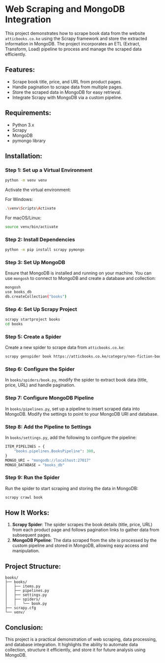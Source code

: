 # Web Scraping and MongoDB Integration

This project demonstrates how to scrape book data from the website `atticbooks.co.ke` using the Scrapy framework and store the extracted information in MongoDB. The project incorporates an ETL (Extract, Transform, Load) pipeline to process and manage the scraped data efficiently.

## Features:
- Scrape book title, price, and URL from product pages.
- Handle pagination to scrape data from multiple pages.
- Store the scraped data in MongoDB for easy retrieval.
- Integrate Scrapy with MongoDB via a custom pipeline.

## Requirements:
- Python 3.x
- Scrapy
- MongoDB
- pymongo library

## Installation:

### Step 1: Set up a Virtual Environment
```bash
python -m venv venv
```

Activate the virtual environment:

For Windows:
```bash
.\venv\Scripts\Activate
```

For macOS/Linux:
```bash
source venv/bin/activate
```

### Step 2: Install Dependencies
```bash
python -m pip install scrapy pymongo
```

### Step 3: Set Up MongoDB
Ensure that MongoDB is installed and running on your machine. You can use `mongosh` to connect to MongoDB and create a database and collection:
```bash
mongosh
use books_db
db.createCollection("books")
```

### Step 4: Set Up Scrapy Project
```bash
scrapy startproject books
cd books
```

### Step 5: Create a Spider
Create a new spider to scrape data from `atticbooks.co.ke`:
```bash
scrapy genspider book https://atticbooks.co.ke/category/non-fiction-books
```

### Step 6: Configure the Spider
In `books/spiders/book.py`, modify the spider to extract book data (title, price, URL) and handle pagination.

### Step 7: Configure MongoDB Pipeline
In `books/pipelines.py`, set up a pipeline to insert scraped data into MongoDB. Modify the settings to point to your MongoDB URI and database.

### Step 8: Add the Pipeline to Settings
In `books/settings.py`, add the following to configure the pipeline:

```python
ITEM_PIPELINES = {
    "books.pipelines.BooksPipeline": 300,
}
MONGO_URI = "mongodb://localhost:27017"
MONGO_DATABASE = "books_db"
```

### Step 9: Run the Spider
Run the spider to start scraping and storing the data in MongoDB:

```bash
scrapy crawl book
```

## How It Works:
1. **Scrapy Spider**: The spider scrapes the book details (title, price, URL) from each product page and follows pagination links to gather data from subsequent pages.
2. **MongoDB Pipeline**: The data scraped from the site is processed by the custom pipeline and stored in MongoDB, allowing easy access and manipulation.

## Project Structure:
```
books/
├── books/
│   ├── items.py
│   ├── pipelines.py
│   ├── settings.py
│   ├── spiders/
│   │   └── book.py
├── scrapy.cfg
└── venv/
```

## Conclusion:
This project is a practical demonstration of web scraping, data processing, and database integration. It highlights the ability to automate data collection, structure it efficiently, and store it for future analysis using MongoDB.
